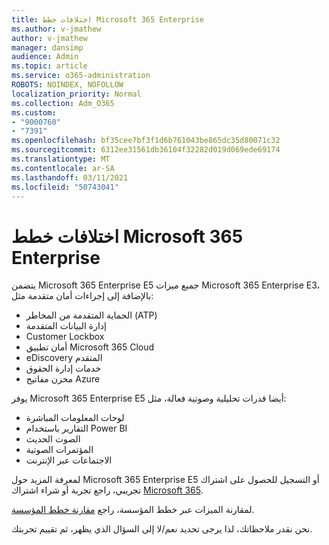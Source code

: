 ```yaml
---
title: اختلافات خطط Microsoft 365 Enterprise
ms.author: v-jmathew
author: v-jmathew
manager: dansimp
audience: Admin
ms.topic: article
ms.service: o365-administration
ROBOTS: NOINDEX, NOFOLLOW
localization_priority: Normal
ms.collection: Adm_O365
ms.custom:
- "9000760"
- "7391"
ms.openlocfilehash: bf35cee7bf3f1d6b761043be865dc35d80071c32
ms.sourcegitcommit: 6312ee31561db36104f32282d019d069ede69174
ms.translationtype: MT
ms.contentlocale: ar-SA
ms.lasthandoff: 03/11/2021
ms.locfileid: "50743041"
---
```

# <a name="microsoft-365-enterprise-plan-differences"></a>اختلافات خطط Microsoft 365 Enterprise

يتضمن Microsoft 365 Enterprise E5 جميع ميزات Microsoft 365 Enterprise E3، بالإضافة إلى إجراءات أمان متقدمة مثل:

- الحماية المتقدمة من المخاطر (ATP)
- إدارة البيانات المتقدمة
- Customer Lockbox
- أمان تطبيق Microsoft 365 Cloud
- eDiscovery المتقدم
- خدمات إدارة الحقوق
- مخزن مفاتيح Azure

يوفر Microsoft 365 Enterprise E5 أيضا قدرات تحليلية وصوتية فعالة، مثل:

- لوحات المعلومات المباشرة
- التقارير باستخدام Power BI
- الصوت الحديث
- المؤتمرات الصوتية
- الاجتماعات عبر الإنترنت

لمعرفة المزيد حول Microsoft 365 Enterprise E5 أو التسجيل للحصول على اشتراك تجريبي، راجع تجربة أو شراء اشتراك [Microsoft 365](https://go.microsoft.com/fwlink/?linkid=2099673).

لمقارنة الميزات عبر خطط المؤسسة، راجع [مقارنة خطط المؤسسة](https://go.microsoft.com/fwlink/?linkid=2097200).

نحن نقدر ملاحظاتك، لذا يرجى تحديد نعم/لا إلى السؤال الذي يظهر، ثم تقييم تجربتك.
